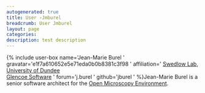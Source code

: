 ```yaml
---
autogenerated: true
title: User ›Jmburel
breadcrumb: User Jmburel
layout: page
categories: 
description: test description
---
```


{% include user-box name='Jean-Marie Burel ' gravatar='e1f7a610652e5e71eda0b0b8381c3f98 ' affiliation=' [Swedlow Lab, University of Dundee](https://www.openmicroscopy.org/teams/index.html#swedlow-lab)  
[Glencoe Software](https://www.glencoesoftware.com/about/team/) ' forum='j.burel ' github='jburel ' %}Jean-Marie Burel is a senior software architect for the [Open Microscopy Environment](Open_Microscopy_Environment ).
